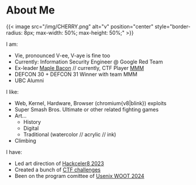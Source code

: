# About Me

{{< image src="/img/CHERRY.png" alt="v" position="center" style="border-radius: 8px; max-width: 50%; max-height: 50%;" >}}

I am:
* Vie, pronounced V-ee, V-aye is fine too
* Currently: Information Security Engineer @ Google Red Team
* Ex-leader [Maple Bacon](https://ubcctf.github.io/) // currently, CTF Player [MMM](https://github.com/mmm-team)
* DEFCON 30 + DEFCON 31 Winner with team MMM
* UBC Alumni

I like:
* Web, Kernel, Hardware, Browser (chromium{v8|blink}) exploits
* Super Smash Bros. Ultimate or other related fighting games
* Art...
    * History
    * Digital
    * Traditional (watercolor // acrylic // ink)
* Climbing

I have:
* Led art direction of [Hackceler8 2023](https://www.youtube.com/watch?v=HFeD4kYcW7A)
* Created a bunch of [CTF challenges](/chals)
* Been on the program comittee of [Usenix WOOT 2024](https://www.usenix.org/conference/woot24#organizers)
